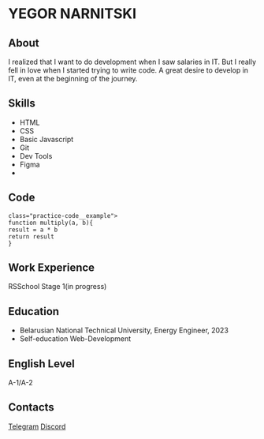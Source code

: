 # YEGOR NARNITSKI

## About
I realized that I want to do development when I saw salaries in IT. But I really fell in love when I started trying to write code. A great desire to develop in IT, even at the beginning of the journey.
## Skills
 - HTML
 - CSS
 - Basic Javascript
 - Git
 - Dev Tools
 - Figma
 - 
## Code
```
class="practice-code__example">
function multiply(a, b){
result = a * b
return result
}
```
## Work Experience
RSSchool Stage 1(in progress)

## Education
 - Belarusian National Technical University, Energy Engineer, 2023 
 - Self-education Web-Development

## English Level
A-1/A-2

## Contacts
[Telegram](t.me/egoleps)
[Discord](https://discordapp.com/users/988883824144416808/)
